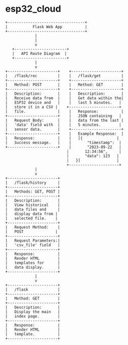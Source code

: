 # esp32_cloud

    +----------------------------------+
    |           Flask Web App          |
    +----------------------------------+
                 |
                 |
                 v
       +-----------------------+
       |   API Route Diagram  |
       +-----------------------+
                 |
                 v
    +----------------------+    +----------------------+
    |   /flask/rec         |    |   /flask/get         |
    +----------------------+    +----------------------+
    |   Method: POST       |    |   Method: GET        |
    +----------------------+    +----------------------+
    |   Description:       |    |   Description:       |
    |   Receive data from  |    |   Get data within the|
    |   ESP32 device and   |    |   last 5 minutes.   |
    |   store it in a CSV |    +----------------------+
    |   file.              |    |   Response:          |
    +----------------------+    |   JSON containing   |
    |   Request Body:      |    |   data from the last |
    |   'data' field with  |    |   5 minutes.        |
    |   sensor data.       |    +----------------------+
    +----------------------+    |   Example Response:  |
    |   Response:          |    |   [{               |
    |   Success message.   |    |       "timestamp":  |
    +----------------------+    |       "2023-09-22   |
                               |       12:34:56",     |
                               |       "data": 123   |
                               |   }]                |
                               +----------------------+
                 |
                 v
    +----------------------+
    |   /flask/history     |
    +----------------------+
    |   Methods: GET, POST |
    +----------------------+
    |   Description:       |
    |   View historical    |
    |   data files and     |
    |   display data from |
    |   selected file.    |
    +----------------------+
    |   Request Method:    |
    |   POST              |
    +----------------------+
    |   Request Parameters:|
    |   'csv_file' field   |
    +----------------------+
    |   Response:          |
    |   Render HTML        |
    |   templates for      |
    |   data display.      |
    +----------------------+
                 |
                 v
    +----------------------+
    |   /flask             |
    +----------------------+
    |   Method: GET        |
    +----------------------+
    |   Description:       |
    |   Display the main   |
    |   index page.        |
    +----------------------+
    |   Response:          |
    |   Render HTML        |
    |   template.          |
    +----------------------+
